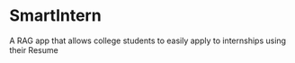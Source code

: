 # SmartIntern
A RAG app that allows college students to easily apply to internships using their Resume
